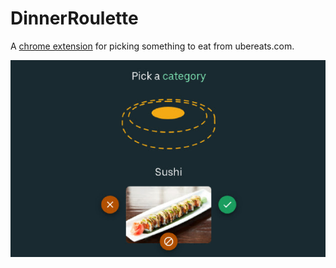 # DinnerRoulette

A [chrome extension](https://chrome.google.com/webstore/detail/dinner-roulette/nokaacblklbamnnanokhiodondcnhbbc?hl=en) for picking something to eat from ubereats.com.

![Extension screenshot](https://github.com/DanEscamilla/DinnerRoulette/blob/main/screenshot.jpeg?raw=true)


